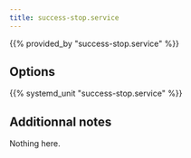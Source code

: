 ```yaml
---
title: success-stop.service
---
```


{{% provided_by "success-stop.service" %}}

## Options

{{% systemd_unit "success-stop.service" %}}

## Additionnal notes

Nothing here.